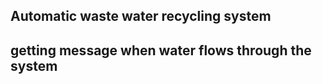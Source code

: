 Automatic waste water recycling system
------
getting message when water flows through the system
------
